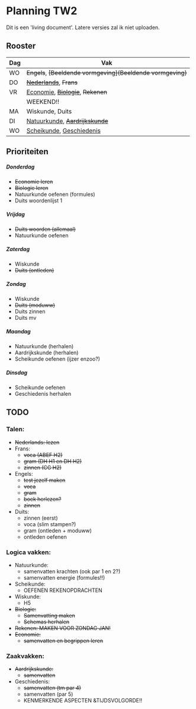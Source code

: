 # Planning TW2

Dit is een 'living document'. Latere versies zal ik niet uploaden.

## Rooster

| Dag | Vak |
| ------------- | ------------- |
| WO  | ~~Engels~~, ~~[Beeldende vormgeving](Beeldende vormgeving)~~              |
| DO  | ~~[Nederlands](Nederlands)~~, ~~Frans~~       |
| VR  | [Economie](Economie), ~~[Biologie](Biologie)~~, ~~Rekenen~~ |
|  | WEEKEND!! |
| MA  | Wiskunde, Duits  |
| DI  | [Natuurkunde](Natuurkunde%20%28v2%29), ~~[Aardrijkskunde](Aardrijkskunde)~~  |
| WO  | [Scheikunde](Scheikunde), [Geschiedenis](Geschiedenis)  |

## Prioriteiten

##### Donderdag

- ~~Economie leren~~
- ~~Biologie leren~~
- Natuurkunde oefenen (formules)
- Duits woordenlijst 1

##### Vrijdag

- ~~Duits woorden (allemaal)~~
- Natuurkunde oefenen

##### Zaterdag

- Wiskunde
- ~~Duits (ontleden)~~

##### Zondag

- Wiskunde
- ~~Duits (moduww)~~
- Duits zinnen
- Duits mv

##### Maandag

- Natuurkunde (herhalen)
- Aardrijkskunde (herhalen)
- Scheikunde oefenen (ijzer enzoo?)

##### Dinsdag

- Scheikunde oefenen
- Geschiedenis herhalen

## TODO
### Talen:

- ~~Nederlands: lezen~~
- Frans:
	- ~~voca (ABEF H2)~~
	- ~~gram (DH H1 en DH H2)~~
	- ~~zinnen (CG H2)~~
- Engels:
	- ~~test jezelf maken~~
	- ~~voca~~
	- ~~gram~~
	- ~~boek herlezen?~~
	- ~~zinnen~~
- Duits:
	- zinnen (eerst)
	- voca (slim stampen?)
	- gram (ontleden + moduww)
	- ontleden oefenen

### Logica vakken:

- Natuurkunde:
	- samenvatten krachten (ook par 1 en 2?)
	- samenvatten energie (formules!!)
- Scheikunde:
	- OEFENEN REKENOPDRACHTEN
- Wiskunde: 
	- H5
- ~~Biologie:~~ 
	- ~~Samenvatting maken~~
	- ~~Schemas herhalen~~
- ~~Rekenen: ~~MAKEN VOOR ZONDAG JAN!~~~~
- ~~Economie:~~ 
	- ~~samenvatten en begrippen leren~~

### Zaakvakken:

- ~~Aardrijkskunde:~~
	- ~~samenvatten~~
- Geschiedenis:
	- ~~samenvatten (tm par 4)~~
	- samenvatten (par 5)
	- KENMERKENDE ASPECTEN &TIJDSVOLGORDE!!